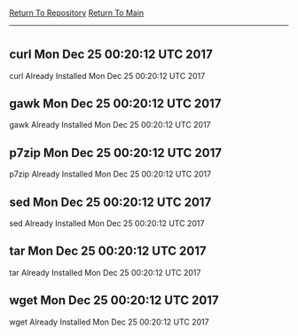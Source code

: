 [Return To Repository](https://github.com/deathbybandaid/piholeparser/)
[Return To Main](https://github.com/deathbybandaid/piholeparser/blob/master/RecentRunLogs/Mainlog.md)
____________________________________
# 
## curl Mon Dec 25 00:20:12 UTC 2017
curl Already Installed Mon Dec 25 00:20:12 UTC 2017
## gawk Mon Dec 25 00:20:12 UTC 2017
gawk Already Installed Mon Dec 25 00:20:12 UTC 2017
## p7zip Mon Dec 25 00:20:12 UTC 2017
p7zip Already Installed Mon Dec 25 00:20:12 UTC 2017
## sed Mon Dec 25 00:20:12 UTC 2017
sed Already Installed Mon Dec 25 00:20:12 UTC 2017
## tar Mon Dec 25 00:20:12 UTC 2017
tar Already Installed Mon Dec 25 00:20:12 UTC 2017
## wget Mon Dec 25 00:20:12 UTC 2017
wget Already Installed Mon Dec 25 00:20:12 UTC 2017
